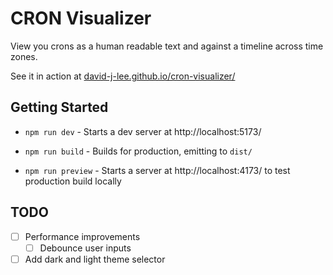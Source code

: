 # CRON Visualizer

View you crons as a human readable text and against a timeline across time zones.

See it in action at [david-j-lee.github.io/cron-visualizer/](https://david-j-lee.github.io/cron-visualizer/)

## Getting Started

- `npm run dev` - Starts a dev server at http://localhost:5173/

- `npm run build` - Builds for production, emitting to `dist/`

- `npm run preview` - Starts a server at http://localhost:4173/ to test production build locally

## TODO

- [ ] Performance improvements
  - [ ] Debounce user inputs
- [ ] Add dark and light theme selector
